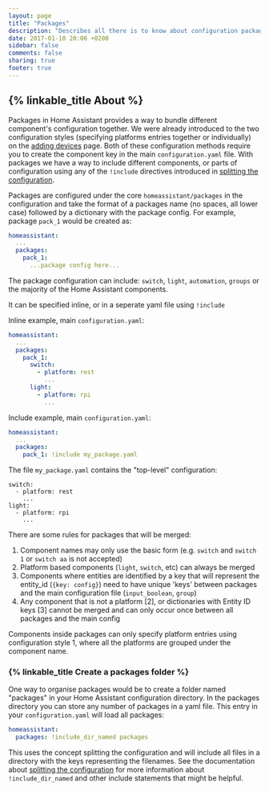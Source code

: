 ```yaml
---
layout: page
title: "Packages"
description: "Describes all there is to know about configuration packages in Home Assistant."
date: 2017-01-10 20:00 +0200
sidebar: false
comments: false
sharing: true
footer: true
---
```


## {% linkable_title About %}

Packages in Home Assistant provides a way to bundle different component's configuration together. We were already introduced to the two configuration styles (specifying platforms entries together or individually) on the [adding devices](/getting-started/devices) page. Both of these configuration methods require you to create the component key in the main `configuration.yaml` file. With packages we have a way to include different components, or parts of configuration using any of the `!include` directives introduced in [splitting the configuration](/topics/splitting_configuration).

Packages are configured under the core `homeassistant/packages` in the configuration and take the format of a packages name (no spaces, all lower case) followed by a dictionary with the package config. For example, package `pack_1` would be created as:

```yaml
homeassistant:
  ...
  packages: 
    pack_1:
      ...package config here...
```

The package configuration can include: `switch`, `light`, `automation`, `groups` or the majority of the Home Assistant components. 

It can be specified inline, or in a seperate yaml file using `!include`

Inline example, main `configuration.yaml`:

```yaml
homeassistant:
  ...
  packages: 
    pack_1:
      switch:
        - platform: rest
          ...
      light:
        - platform: rpi
          ...
```

Include example, main `configuration.yaml`:
```yaml
homeassistant:
  ...
  packages: 
    pack_1: !include my_package.yaml
```
The file `my_package.yaml` contains the "top-level" configuration:
```
switch:
  - platform: rest
    ...
light:
  - platform: rpi
    ...
```

There are some rules for packages that will be merged:

1. Component names may only use the basic form (e.g. `switch` and `switch 1` or `switch aa` is not accepted)
2. Platform based components (`light`, `switch`, etc) can always be merged
3. Components where entities are identified by a key that will represent the entity_id (`{key: config}`) need to have unique 'keys' between packages and the main configuration file (`input_boolean`, `group`)
4. Any component that is not a platform [2], or dictionaries with Entity ID keys [3] cannot be merged and can only occur once between all packages and the main config


<p class='note tip'>
Components inside packages can only specify platform entries using configuration style 1, where all the platforms are grouped under the component name.
</p>


### {% linkable_title Create a packages folder %}

One way to organise packages would be to create a folder named "packages" in your Home Assistant configuration directory. In the packages directory you can store any number of packages in a yaml file. This entry in your `configuration.yaml` will load all packages:

```yaml
homeassistant:
  packages: !include_dir_named packages
```

This uses the concept splitting the configuration and will include all files in a directory with the keys representing the filenames.
See the documentation about [splitting the configuration](/topics/splitting_configuration) for more information about `!include_dir_named` and other include statements that might be helpful.
